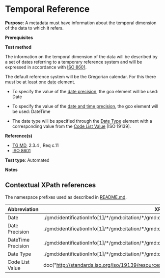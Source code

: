 # Temporal Reference


**Purpose**: A metadata must have information about the temporal dimension of the data to which it refers.

**Prerequisites**

**Test method**

The information on the temporal dimension of the data will be described by a set of dates referring to a temporary reference system and will be expressed in accordance with [ISO 8601](http://inspire.ec.europa.eu/id/ats/metadata/2.0/common/README#ref_ISO_8601).

The default reference system will be the Gregorian calendar.
For this there must be at least one [date](#date) element.

* To specify the value of the [date precision](#datePrecision), the gco element will be used: Date

* To specify the value of the [date and time precision](#dateTimePrecision), the gco element will be used: DateTime

* The date type will be specified through the [Date Type](#dateType) element with a corresponding value from the [Code List Value](#codeListValue) [ISO 19139].

**Reference(s)**	 

* [TG MD](http://inspire.ec.europa.eu/id/ats/metadata/2.0/common/README#ref_TG_MD), 2.3.4 , Req c.11
* [ISO 8601](http://inspire.ec.europa.eu/id/ats/metadata/2.0/common/README#ref_ISO_8601)

**Test type**: Automated

**Notes**


## Contextual XPath references

The namespace prefixes used as described in [README.md](http://inspire.ec.europa.eu/id/ats/metadata/2.0/common/README#namespaces).

Abbreviation                                   |  XPath expression (relative to gmd:MD_Metadata)
-----------------------------------------------| -------------------------------------------------------------------------
<a name="date"></a> Date  | ./gmd:identificationInfo[1]/\*/gmd:citation/\*/gmd:date/gmd:CI_Date/gmd:date[1]
<a name="datePrecision"></a> Date Precision  | ./gmd:identificationInfo[1]/\*/gmd:citation/\*/gmd:date/gmd:CI_Date/gmd:date[1]/gco:Date
<a name="dateTimePrecision"></a> DateTime Precision  | ./gmd:identificationInfo[1]/\*/gmd:citation/\*/gmd:date/gmd:CI_Date/gmd:date[1]/gco:DateTime
<a name="dateType"></a> Date Type | ./gmd:identificationInfo[1]/\*/gmd:citation/\*/gmd:date/gmd:CI_Date/gmd:date[1]/\*/gmd:dateType/gmd:CI_DateTypeCode/@codeListValue
<a name="codeListValue"></a> Code List Value | doc("http://standards.iso.org/iso/19139/resources/gmxCodelists.xml)//gmx:CodeListDictionary[@gml:id='CI_DateTypeCode']//gml:identifier/text()
